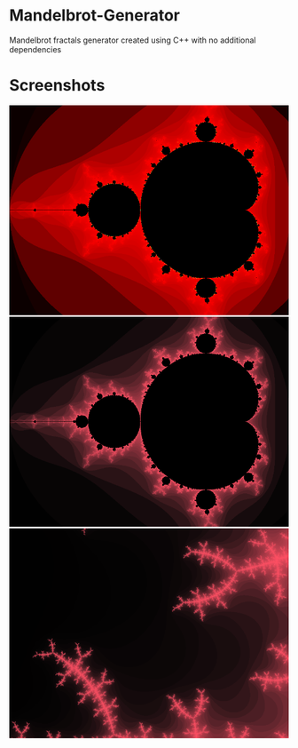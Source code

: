 # Mandelbrot-Generator
Mandelbrot fractals generator created using C++ with no additional dependencies
# Screenshots
![s1](image.bmp)
![s2](img.bmp)
![s3](wallpaper.bmp)
